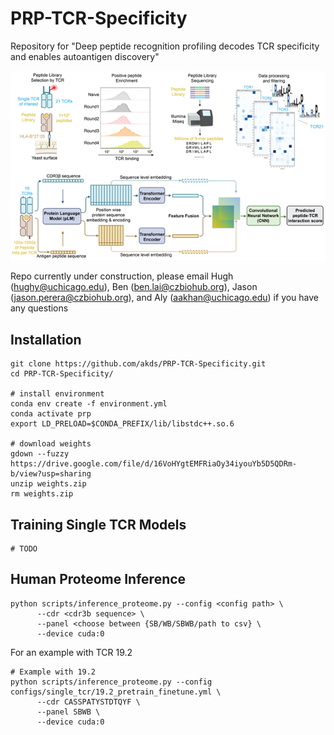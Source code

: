 # PRP-TCR-Specificity
Repository for "Deep peptide recognition profiling decodes TCR specificity and enables autoantigen discovery"

<p align="center">
  <img src="https://github.com/akds/PRP-TCR-Specificity/blob/main/PRP-TCR-Specificity.png" alt="Logo">
</p>

Repo currently under construction, please email Hugh (hughy@uchicago.edu), Ben (ben.lai@czbiohub.org), Jason (jason.perera@czbiohub.org), and Aly (aakhan@uchicago.edu) if you have any questions

## Installation
```
git clone https://github.com/akds/PRP-TCR-Specificity.git
cd PRP-TCR-Specificity/

# install environment
conda env create -f environment.yml
conda activate prp
export LD_PRELOAD=$CONDA_PREFIX/lib/libstdc++.so.6

# download weights
gdown --fuzzy https://drive.google.com/file/d/16VoHYgtEMFRiaOy34iyouYb5D5QDRm-b/view?usp=sharing
unzip weights.zip
rm weights.zip
```


## Training Single TCR Models
```
# TODO
```

## Human Proteome Inference
```
python scripts/inference_proteome.py --config <config path> \
      --cdr <cdr3b sequence> \
      --panel <choose between {SB/WB/SBWB/path to csv} \
      --device cuda:0
```

For an example with TCR 19.2
```
# Example with 19.2 
python scripts/inference_proteome.py --config configs/single_tcr/19.2_pretrain_finetune.yml \
      --cdr CASSPATYSTDTQYF \
      --panel SBWB \
      --device cuda:0 
```
